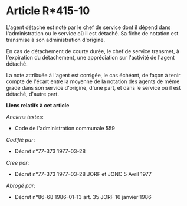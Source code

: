 # Article R*415-10

L'agent détaché est noté par le chef de service dont il dépend dans l'administration ou le service où il est détaché. Sa
fiche de notation est transmise à son administration d'origine.

En cas de détachement de courte durée, le chef de service transmet, à l'expiration du détachement, une appréciation sur
l'activité de l'agent détaché.

La note attribuée à l'agent est corrigée, le cas échéant, de façon à tenir compte de l'écart entre la moyenne de la notation
des agents de même grade dans son service d'origine, d'une part, et dans le service où il est détaché, d'autre part.

**Liens relatifs à cet article**

_Anciens textes_:

  - Code de l'administration communale 559

_Codifié par_:

  - Décret n°77-373 1977-03-28

_Créé par_:

  - Décret n°77-373 1977-03-28 JORF et JONC 5 Avril 1977

_Abrogé par_:

  - Décret n°86-68 1986-01-13 art. 35 JORF 16 janvier 1986

